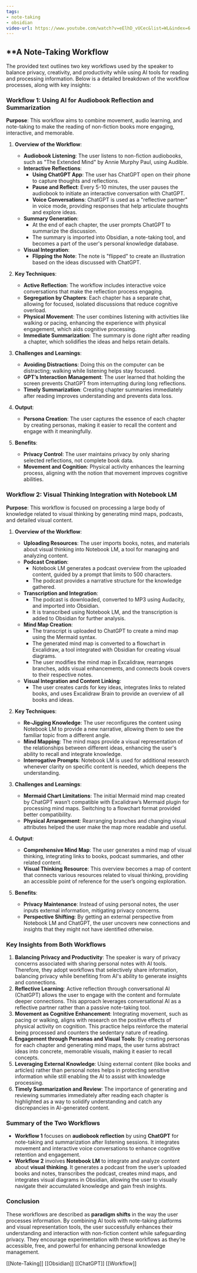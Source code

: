 ```yaml
---
tags:
- note-taking
- obsidian
video-url: https://www.youtube.com/watch?v=eElhD_vUCec&list=WL&index=6
---
```


## **A Note-Taking Workflow

The provided text outlines two key workflows used by the speaker to balance privacy, creativity, and productivity while using AI tools for reading and processing information. Below is a detailed breakdown of the workflow processes, along with key insights:

### Workflow 1: Using AI for Audiobook Reflection and Summarization

**Purpose**: This workflow aims to combine movement, audio learning, and note-taking to make the reading of non-fiction books more engaging, interactive, and memorable.

1. **Overview of the Workflow**:

    - **Audiobook Listening**: The user listens to non-fiction audiobooks, such as "The Extended Mind" by Annie Murphy Paul, using Audible.
    - **Interactive Reflections**:
        - **Using ChatGPT App**: The user has ChatGPT open on their phone to capture thoughts and reflections.
        - **Pause and Reflect**: Every 5-10 minutes, the user pauses the audiobook to initiate an interactive conversation with ChatGPT.
        - **Voice Conversations**: ChatGPT is used as a "reflective partner" in voice mode, providing responses that help articulate thoughts and explore ideas.
    - **Summary Generation**:
        - At the end of each chapter, the user prompts ChatGPT to summarize the discussion.
        - The summary is imported into Obsidian, a note-taking tool, and becomes a part of the user's personal knowledge database.
    - **Visual Integration**:
        - **Flipping the Note**: The note is "flipped" to create an illustration based on the ideas discussed with ChatGPT.
2. **Key Techniques**:

    - **Active Reflection**: The workflow includes interactive voice conversations that make the reflection process engaging.
    - **Segregation by Chapters**: Each chapter has a separate chat, allowing for focused, isolated discussions that reduce cognitive overload.
    - **Physical Movement**: The user combines listening with activities like walking or pacing, enhancing the experience with physical engagement, which aids cognitive processing.
    - **Immediate Summarization**: The summary is done right after reading a chapter, which solidifies the ideas and helps retain details.
3. **Challenges and Learnings**:

    - **Avoiding Distractions**: Doing this on the computer can be distracting; walking while listening helps stay focused.
    - **GPT’s Interaction Management**: The user learned that holding the screen prevents ChatGPT from interrupting during long reflections.
    - **Timely Summarization**: Creating chapter summaries immediately after reading improves understanding and prevents data loss.
4. **Output**:

    - **Persona Creation**: The user captures the essence of each chapter by creating personas, making it easier to recall the content and engage with it meaningfully.
5. **Benefits**:

    - **Privacy Control**: The user maintains privacy by only sharing selected reflections, not complete book data.
    - **Movement and Cognition**: Physical activity enhances the learning process, aligning with the notion that movement improves cognitive abilities.

### Workflow 2: Visual Thinking Integration with Notebook LM

**Purpose**: This workflow is focused on processing a large body of knowledge related to visual thinking by generating mind maps, podcasts, and detailed visual content.

1. **Overview of the Workflow**:

    - **Uploading Resources**: The user imports books, notes, and materials about visual thinking into Notebook LM, a tool for managing and analyzing content.
    - **Podcast Creation**:
        - Notebook LM generates a podcast overview from the uploaded content, guided by a prompt that limits to 500 characters.
        - The podcast provides a narrative structure for the knowledge gathered.
    - **Transcription and Integration**:
        - The podcast is downloaded, converted to MP3 using Audacity, and imported into Obsidian.
        - It is transcribed using Notebook LM, and the transcription is added to Obsidian for further analysis.
    - **Mind Map Creation**:
        - The transcript is uploaded to ChatGPT to create a mind map using the Mermaid syntax.
        - The generated mind map is converted to a flowchart in Excalidraw, a tool integrated with Obsidian for creating visual diagrams.
        - The user modifies the mind map in Excalidraw, rearranges branches, adds visual enhancements, and connects book covers to their respective notes.
    - **Visual Integration and Content Linking**:
        - The user creates cards for key ideas, integrates links to related books, and uses Excalidraw Brain to provide an overview of all books and ideas.
2. **Key Techniques**:

    - **Re-Jigging Knowledge**: The user reconfigures the content using Notebook LM to provide a new narrative, allowing them to see the familiar topic from a different angle.
    - **Mind Mapping**: The mind maps provide a visual representation of the relationships between different ideas, enhancing the user's ability to recall and integrate knowledge.
    - **Interrogative Prompts**: Notebook LM is used for additional research whenever clarity on specific content is needed, which deepens the understanding.
3. **Challenges and Learnings**:

    - **Mermaid Chart Limitations**: The initial Mermaid mind map created by ChatGPT wasn’t compatible with Excalidraw’s Mermaid plugin for processing mind maps. Switching to a flowchart format provided better compatibility.
    - **Physical Arrangement**: Rearranging branches and changing visual attributes helped the user make the map more readable and useful.
4. **Output**:

    - **Comprehensive Mind Map**: The user generates a mind map of visual thinking, integrating links to books, podcast summaries, and other related content.
    - **Visual Thinking Resource**: This overview becomes a map of content that connects various resources related to visual thinking, providing an accessible point of reference for the user’s ongoing exploration.
5. **Benefits**:

    - **Privacy Maintenance**: Instead of using personal notes, the user inputs external information, mitigating privacy concerns.
    - **Perspective Shifting**: By getting an external perspective from Notebook LM and ChatGPT, the user uncovers new connections and insights that they might not have identified otherwise.

### Key Insights from Both Workflows

1. **Balancing Privacy and Productivity**: The speaker is wary of privacy concerns associated with sharing personal notes with AI tools. Therefore, they adopt workflows that selectively share information, balancing privacy while benefiting from AI's ability to generate insights and connections.
2. **Reflective Learning**: Active reflection through conversational AI (ChatGPT) allows the user to engage with the content and formulate deeper connections. This approach leverages conversational AI as a reflective partner rather than a passive note-taking tool.
3. **Movement as Cognitive Enhancement**: Integrating movement, such as pacing or walking, aligns with research on the positive effects of physical activity on cognition. This practice helps reinforce the material being processed and counters the sedentary nature of reading.
4. **Engagement through Personas and Visual Tools**: By creating personas for each chapter and generating mind maps, the user turns abstract ideas into concrete, memorable visuals, making it easier to recall concepts.
5. **Leveraging External Knowledge**: Using external content (like books and articles) rather than personal notes helps in protecting sensitive information while still enabling the AI to assist with knowledge processing.
6. **Timely Summarization and Review**: The importance of generating and reviewing summaries immediately after reading each chapter is highlighted as a way to solidify understanding and catch any discrepancies in AI-generated content.

### Summary of the Two Workflows

- **Workflow 1** focuses on **audiobook reflection** by using **ChatGPT** for note-taking and summarization after listening sessions. It integrates movement and interactive voice conversations to enhance cognitive retention and engagement.
- **Workflow 2** involves **Notebook LM** to integrate and analyze content about **visual thinking**. It generates a podcast from the user’s uploaded books and notes, transcribes the podcast, creates mind maps, and integrates visual diagrams in Obsidian, allowing the user to visually navigate their accumulated knowledge and gain fresh insights.

### Conclusion

These workflows are described as **paradigm shifts** in the way the user processes information. By combining AI tools with note-taking platforms and visual representation tools, the user successfully enhances their understanding and interaction with non-fiction content while safeguarding privacy. They encourage experimentation with these workflows as they’re accessible, free, and powerful for enhancing personal knowledge management.

[[Note-Taking]]  [[Obsidian]]  [[ChatGPT]]  [[Workflow]]